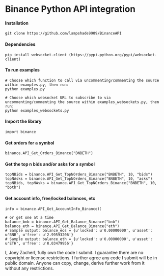 # Binance Python API integration

#### Installation
    git clone https://github.com/lampshade9909/BinanceAPI

#### Dependencies
	
	pip install websocket-client (https://pypi.python.org/pypi/websocket-client)

#### To run examples

	# Choose which function to call via uncommenting/commenting the source within examples.py, then run:
	python examples.py
	
	# Choose which websocket URL to subscribe to via uncommenting/commenting the source within examples_websockets.py, then run:
	python examples_websockets.py 
	
	
#### Import the library
	import binance
	
####  Get orders for a symbol
	binance.API_Get_Orders_Binance("BNBETH")
	
####  Get the top n bids and/or asks for a symbol
	topNBids = binance.API_Get_TopNOrders_Binance("BNBETH", 10, "bids")
	topNAsks = binance.API_Get_TopNOrders_Binance("BNBETH", 10, "asks")
	topNBids, topNAsks = binance.API_Get_TopNOrders_Binance("BNBETH", 10, "both")

####  Get account info, free/locked balances, etc
	info = binance.API_Get_AccountInfo_Binance()
	
	# or get one at a time
	balance_bnb = binance.API_Get_Balance_Binance("bnb")
	balance_eth = binance.API_Get_Balance_Binance("eth")
	# Sample output: balance_eos = {u'locked': u'0.00000000', u'asset': u'BNB', u'free': u'2.99593206'}
	# Sample output: balance_eth = {u'locked': u'0.00000000', u'asset': u'ETH', u'free': u'0.03479956'}

I, Joey Zacherl, fully own the code I submit.  I guarantee there are no copyright or license restrictions.  I further agree any code I submit will be in public domain.  Anyone can copy, change, derive further work from it without any restrictions.